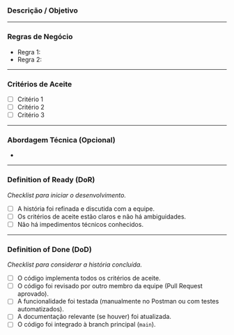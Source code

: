 ### Descrição / Objetivo
<!-- Descreva aqui o objetivo da história, seguindo o formato: COMO [TIPO DE USUÁRIO], QUERO [AÇÃO], PARA [OBJETIVO]. -->

---

### Regras de Negócio
<!-- Liste aqui as regras e condições que a funcionalidade deve seguir. Ex: "O valor do aluguel não pode ser negativo." -->
- Regra 1:
- Regra 2:

---

### Critérios de Aceite
<!-- Liste os pontos que precisam ser concluídos e validados para que a história seja considerada "pronta". Use checkboxes. -->
- [ ] Critério 1
- [ ] Critério 2
- [ ] Critério 3

---

### Abordagem Técnica (Opcional)
<!-- Descreva brevemente a implementação técnica planejada. Ex: "Criar o endpoint POST /api/contracts", "Desenvolver o componente React <ContractForm />". -->
-

---

### Definition of Ready (DoR)
*Checklist para iniciar o desenvolvimento.*
- [ ] A história foi refinada e discutida com a equipe.
- [ ] Os critérios de aceite estão claros e não há ambiguidades.
- [ ] Não há impedimentos técnicos conhecidos.

---

### Definition of Done (DoD)
*Checklist para considerar a história concluída.*
- [ ] O código implementa todos os critérios de aceite.
- [ ] O código foi revisado por outro membro da equipe (Pull Request aprovado).
- [ ] A funcionalidade foi testada (manualmente no Postman ou com testes automatizados).
- [ ] A documentação relevante (se houver) foi atualizada.
- [ ] O código foi integrado à branch principal (`main`).
